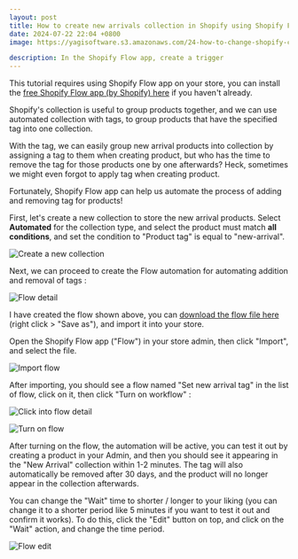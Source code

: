 ```yaml
---
layout: post
title: How to create new arrivals collection in Shopify using Shopify Flow
date: 2024-07-22 22:04 +0800
image: https://yagisoftware.s3.amazonaws.com/24-how-to-change-shopify-checkout-flow-to-three-page-checkout/cover.png

description: In the Shopify Flow app, create a trigger
---
```


This tutorial requires using Shopify Flow app on your store, you can install the [free Shopify Flow app (by Shopify) here](https://apps.shopify.com/flow) if you haven't already.

Shopify's collection is useful to group products together, and we can use automated collection with tags, to group products that have the specified tag into one collection. 

With the tag, we can easily group new arrival products into collection by assigning a tag to them when creating product, but who has the time to remove the tag for those products one by one afterwards? Heck, sometimes we might even forgot to apply tag when creating product.

Fortunately, Shopify Flow app can help us automate the process of adding and removing tag for products!

First, let's create a new collection to store the new arrival products. Select **Automated** for the collection type, and select the product must match **all conditions**, and set the condition to "Product tag" is equal to "new-arrival".

![Create a new collection](https://yagisoftware.s3.amazonaws.com/25-how-to-create-new-arrivals-collection/collection.png)

Next, we can proceed to create the Flow automation for automating addition and removal of tags : 

![Flow detail](https://yagisoftware.s3.amazonaws.com/25-how-to-create-new-arrivals-collection/flow_detail.png)

I have created the flow shown above, you can <a href="https://tea.ibex.sh/soulchild/flow-examples/raw/branch/master/Set%20new%20arrival%20tag.flow" download>download the flow file here</a> (right click > "Save as"), and import it into your store.

Open the Shopify Flow app ("Flow") in your store admin, then click "Import", and select the file.

![Import flow](https://yagisoftware.s3.amazonaws.com/25-how-to-create-new-arrivals-collection/import_flow.png)

After importing, you should see a flow named "Set new arrival tag" in the list of flow, click on it, then click "Turn on workflow" :

![Click into flow detail](https://yagisoftware.s3.amazonaws.com/25-how-to-create-new-arrivals-collection/flow_click.png)

![Turn on flow](https://yagisoftware.s3.amazonaws.com/25-how-to-create-new-arrivals-collection/flow_turn_on.png)


After turning on the flow, the automation will be active, you can test it out by creating a product in your Admin, and then you should see it appearing in the "New Arrival" collection within 1-2 minutes. The tag will also automatically be removed after 30 days, and the product will no longer appear in the collection afterwards.

You can change the "Wait" time to shorter / longer to your liking (you can change it to a shorter period like 5 minutes if you want to test it out and confirm it works). To do this, click the "Edit" button on top, and click on the "Wait" action, and change the time period.

![Flow edit](https://yagisoftware.s3.amazonaws.com/25-how-to-create-new-arrivals-collection/edit_flow.gif)




